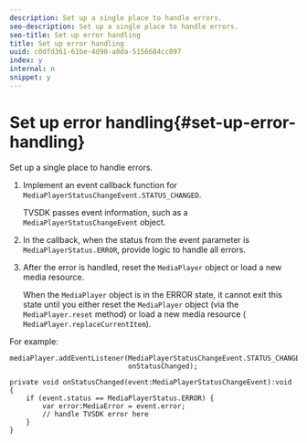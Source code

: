 ```yaml
---
description: Set up a single place to handle errors.
seo-description: Set up a single place to handle errors.
seo-title: Set up error handling
title: Set up error handling
uuid: c0dfd361-61be-4d90-a0da-5156684cc097
index: y
internal: n
snippet: y
---
```


# Set up error handling{#set-up-error-handling}

Set up a single place to handle errors.

1. Implement an event callback function for `MediaPlayerStatusChangeEvent.STATUS_CHANGED`.

   TVSDK passes event information, such as a `MediaPlayerStatusChangeEvent` object.
1. In the callback, when the status from the event parameter is `MediaPlayerStatus.ERROR`, provide logic to handle all errors.
1. After the error is handled, reset the `MediaPlayer` object or load a new media resource.

   When the `MediaPlayer` object is in the ERROR state, it cannot exit this state until you either reset the `MediaPlayer` object (via the `MediaPlayer.reset` method) or load a new media resource ( `MediaPlayer.replaceCurrentItem`).

<a id="example_49FF225E92EA494AA06B2E5F26101F4C"></a>

For example: 

```
mediaPlayer.addEventListener(MediaPlayerStatusChangeEvent.STATUS_CHANGED,  
                             onStatusChanged); 
 
private void onStatusChanged(event:MediaPlayerStatusChangeEvent):void { 
    if (event.status == MediaPlayerStatus.ERROR) { 
        var error:MediaError = event.error; 
        // handle TVSDK error here 
    } 
} 

```

